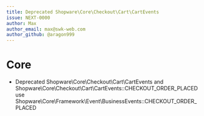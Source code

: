 ```yaml
---
title: Deprecated Shopware\Core\Checkout\Cart\CartEvents
issue: NEXT-0000
author: Max
author_email: max@swk-web.com
author_github: @aragon999
---
```

# Core
* Deprecated Shopware\Core\Checkout\Cart\CartEvents and Shopware\Core\Checkout\Cart\CartEvents::CHECKOUT_ORDER_PLACED use Shopware\Core\Framework\Event\BusinessEvents::CHECKOUT_ORDER_PLACED
